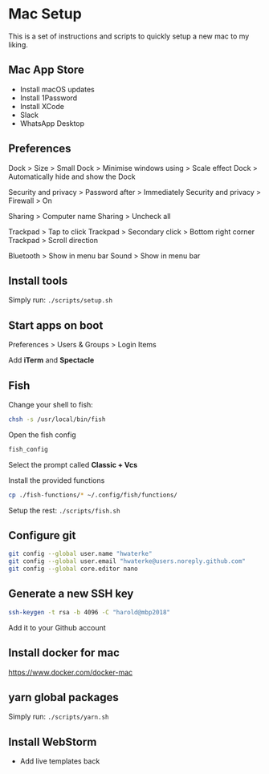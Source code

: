 # Mac Setup

This is a set of instructions and scripts to quickly setup a new mac to my liking.

## Mac App Store

- Install macOS updates
- Install 1Password
- Install XCode
- Slack
- WhatsApp Desktop

## Preferences

Dock > Size > Small
Dock > Minimise windows using > Scale effect
Dock > Automatically hide and show the Dock

Security and privacy > Password after > Immediately
Security and privacy > Firewall > On

Sharing > Computer name
Sharing > Uncheck all

Trackpad > Tap to click
Trackpad > Secondary click > Bottom right corner
Trackpad > Scroll direction

Bluetooth > Show in menu bar
Sound > Show in menu bar

## Install tools

Simply run: `./scripts/setup.sh`

## Start apps on boot

Preferences > Users & Groups > Login Items

Add **iTerm** and **Spectacle**

## Fish

Change your shell to fish:

```bash
chsh -s /usr/local/bin/fish
```

Open the fish config

```bash
fish_config
```

Select the prompt called **Classic + Vcs**

Install the provided functions

```bash
cp ./fish-functions/* ~/.config/fish/functions/
```

Setup the rest: `./scripts/fish.sh`

## Configure git

```bash
git config --global user.name "hwaterke"
git config --global user.email "hwaterke@users.noreply.github.com"
git config --global core.editor nano
```

## Generate a new SSH key

```bash
ssh-keygen -t rsa -b 4096 -C "harold@mbp2018"
```

Add it to your Github account

## Install docker for mac

https://www.docker.com/docker-mac

## yarn global packages

Simply run: `./scripts/yarn.sh`

## Install WebStorm

- Add live templates back
